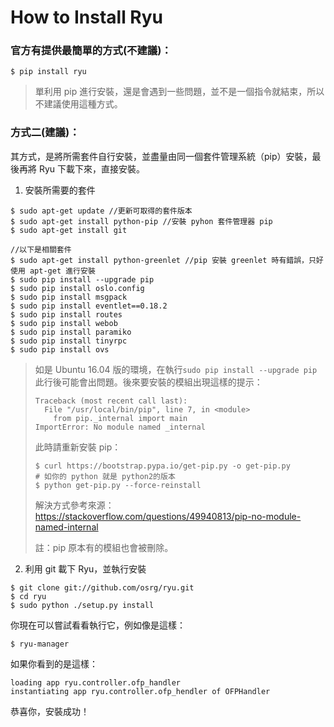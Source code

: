 # How to Install Ryu

### 官方有提供最簡單的方式(不建議)：
```shell
$ pip install ryu
```
> 單利用 pip 進行安裝，還是會遇到一些問題，並不是一個指令就結束，所以不建議使用這種方式。

### 方式二(建議)：
其方式，是將所需套件自行安裝，並盡量由同一個套件管理系統（pip）安裝，最後再將 Ryu 下載下來，直接安裝。

1. 安裝所需要的套件

```shell
$ sudo apt-get update //更新可取得的套件版本
$ sudo apt-get install python-pip //安裝 pyhon 套件管理器 pip
$ sudo apt-get install git

//以下是相關套件
$ sudo apt-get install python-greenlet //pip 安裝 greenlet 時有錯誤，只好使用 apt-get 進行安裝
$ sudo pip install --upgrade pip
$ sudo pip install oslo.config
$ sudo pip install msgpack
$ sudo pip install eventlet==0.18.2
$ sudo pip install routes
$ sudo pip install webob
$ sudo pip install paramiko
$ sudo pip install tinyrpc
$ sudo pip install ovs
```

> 如是 Ubuntu 16.04 版的環境，在執行`sudo pip install --upgrade pip`此行後可能會出問題。後來要安裝的模組出現這樣的提示：
>
> ```
> Traceback (most recent call last):
>   File "/usr/local/bin/pip", line 7, in <module>
>     from pip._internal import main
> ImportError: No module named _internal
> ```
>
> 此時請重新安裝 pip：
>
> ```
> $ curl https://bootstrap.pypa.io/get-pip.py -o get-pip.py
> # 如你的 python 就是 python2的版本
> $ python get-pip.py --force-reinstall
> ```
>
> 解決方式參考來源：https://stackoverflow.com/questions/49940813/pip-no-module-named-internal
>
> 註：pip 原本有的模組也會被刪除。 

2. 利用 git 載下 Ryu，並執行安裝

```shell
$ git clone git://github.com/osrg/ryu.git 
$ cd ryu
$ sudo python ./setup.py install
```
你現在可以嘗試看看執行它，例如像是這樣：
```shell
$ ryu-manager
```
如果你看到的是這樣：
```shell
loading app ryu.controller.ofp_handler
instantiating app ryu.controller.ofp_hendler of OFPHandler
```
恭喜你，安裝成功！
